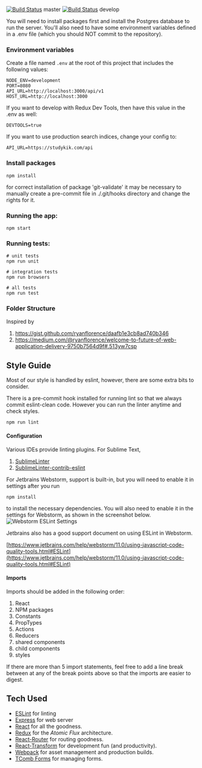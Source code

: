 [![Build Status](https://travis-ci.com/studykik/web.svg?token=ep486uxesfywHQ7s7j7H&branch=master)](https://travis-ci.com/studykik/web) master
[![Build Status](https://travis-ci.com/studykik/web.svg?token=ep486uxesfywHQ7s7j7H&branch=develop)](https://travis-ci.com/studykik/web) develop

You will need to install packages first and install the Postgres database to run the server. You'll also need to have some environment variables defined in a .env file (which you should NOT commit to the repository).

### Environment variables
Create a file named `.env` at the root of this project that includes the following values:
```
NODE_ENV=development
PORT=8080
API_URL=http://localhost:3000/api/v1
HOST_URL=http://localhost:3000
```

If you want to develop with Redux Dev Tools, then have this value in the .env as well:
```
DEVTOOLS=true
```

If you want to use production search indices, change your config to:
```
API_URL=https://studykik.com/api
```

### Install packages
```
npm install
```
for correct installation of package 'git-validate' it may be necessary
to manually create a pre-commit file in ./.git/hooks directory and change
the rights for it.

### Running the app:
```
npm start
```

### Running tests:
```
# unit tests
npm run unit

# integration tests
npm run browsers

# all tests
npm run test
```

### Folder Structure
Inspired by

1. https://gist.github.com/ryanflorence/daafb1e3cb8ad740b346
1. https://medium.com/@ryanflorence/welcome-to-future-of-web-application-delivery-9750b7564d9f#.513yw7csp

## Style Guide

Most of our style is handled by eslint, however, there are some extra bits to consider.

There is a pre-commit hook installed for running lint so that we always commit eslint-clean code.
However you can run the linter anytime and check styles.
```
npm run lint
```

#### Configuration
Various IDEs provide linting plugins. For Sublime Text,

1. [SublimeLinter](http://www.sublimelinter.com/en/latest/)
1. [SublimeLinter-contrib-eslint](https://github.com/roadhump/SublimeLinter-eslint)

For Jetbrains Webstorm, support is built-in, but you will need to enable it in settings after you run
```
npm install
```
to install the necessary dependencies. You will also need to enable it in the settings for Webstorm, as shown in the screenshot below.
![Webstorm ESLint Settings](https://studykik.atlassian.net/wiki/download/attachments/5210114/eslint%20webstorm.png?version=1&modificationDate=1467068787645&api=v2)

Jetbrains also has a good support document on using ESLint in Webstorm.

[https://www.jetbrains.com/help/webstorm/11.0/using-javascript-code-quality-tools.html#ESLint](https://www.jetbrains.com/help/webstorm/11.0/using-javascript-code-quality-tools.html#ESLint)

#### Imports
Imports should be added in the following order:

1. React
1. NPM packages
1. Constants
1. PropTypes
1. Actions
1. Reducers
1. shared components
1. child components
1. styles

If there are more than 5 import statements, feel free to add a line break between at any of the break points above so that the imports are easier to digest.

## Tech Used

- [ESLint](http://eslint.org/) for linting
- [Express](http://expressjs.com/) for web server
- [React](https://github.com/facebook/react) for all the goodness.
- [Redux](https://github.com/gaearon/redux) for the _Atomic Flux_ architecture.
- [React-Router](https://github.com/rackt/react-router) for routing goodness.
- [React-Transform](https://github.com/gaearon/babel-plugin-react-transform) for development fun (and productivity).
- [Webpack](https://github.com/webpack/webpack) for asset management and production builds.
- [TComb Forms](https://github.com/gcanti/tcomb-form/) for managing forms.

